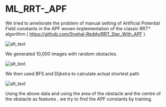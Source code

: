 # ML_RRT-_APF

We tried to ameliorate the problem of manual setting of Artificial Potential Field constants in the APF woven implementation of the classic RRT* algorithm ( https://github.com/Snehal-Reddy/RRT_Star_With_APF ).

![alt_text](https://github.com/Snehal-Reddy/ML_RRT-_APF/blob/master/images/maxresdefault.jpg)  

We generated 10,000 images with random obstacles.


![alt_text](https://github.com/Snehal-Reddy/ML_RRT-_APF/blob/master/images/img0.jpg)  

We then used BFS and Dijkstra to calculate actual shortest path 


![alt_text](https://github.com/Snehal-Reddy/ML_RRT-_APF/blob/master/images/chaljabhai_screenshot_10.12.2018.png) 

Using the above data and using the area of the obstacle and the centre of the obstacle as features , we try to find the APF constants by training.
